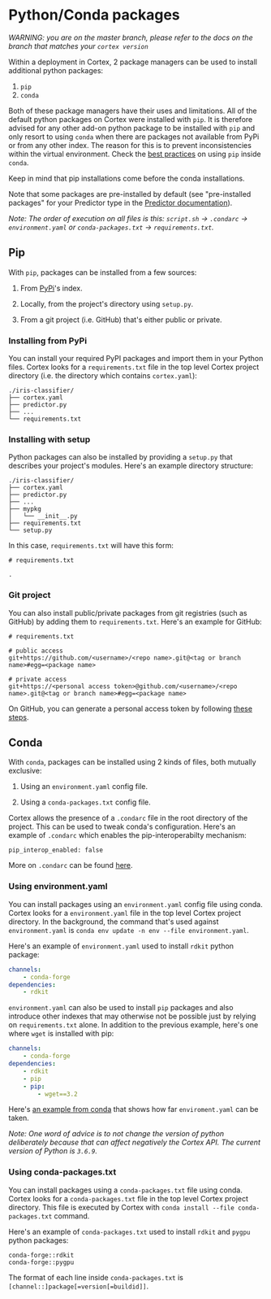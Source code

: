 # Python/Conda packages

_WARNING: you are on the master branch, please refer to the docs on the branch that matches your `cortex version`_

Within a deployment in Cortex, 2 package managers can be used to install additional python packages:

1. `pip`
1. `conda`

Both of these package managers have their uses and limitations. All of the default python packages on Cortex were installed with `pip`. It is therefore advised for any other add-on python package to be installed with `pip` and only resort to using `conda` when there are packages not available from PyPi or from any other index. The reason for this is to prevent inconsistencies within the virtual environment. Check the [best practices](https://www.anaconda.com/using-pip-in-a-conda-environment/) on using `pip` inside `conda`.

Keep in mind that pip installations come before the conda installations.

Note that some packages are pre-installed by default (see "pre-installed packages" for your Predictor type in the [Predictor documentation](predictors.md)).

*Note: The order of execution on all files is this: `script.sh` -> `.condarc` -> `environment.yaml` or `conda-packages.txt` -> `requirements.txt`.*

## Pip

With `pip`, packages can be installed from a few sources:

1. From [PyPi](https://pypi.org)'s index.

1. Locally, from the project's directory using `setup.py`.

1. From a git project (i.e. GitHub) that's either public or private.

### Installing from PyPi

You can install your required PyPI packages and import them in your Python files. Cortex looks for a `requirements.txt` file in the top level Cortex project directory (i.e. the directory which contains `cortex.yaml`):

```text
./iris-classifier/
├── cortex.yaml
├── predictor.py
├── ...
└── requirements.txt
```

### Installing with setup

Python packages can also be installed by providing a `setup.py` that describes your project's modules. Here's an example directory structure:

```text
./iris-classifier/
├── cortex.yaml
├── predictor.py
├── ...
├── mypkg
│   └── __init__.py
├── requirements.txt
└── setup.py
```

In this case, `requirements.txt` will have this form:
```text
# requirements.txt

.
```

### Git project

You can also install public/private packages from git registries (such as GitHub) by adding them to `requirements.txt`. Here's an example for GitHub:

```text
# requirements.txt

# public access
git+https://github.com/<username>/<repo name>.git@<tag or branch name>#egg=<package name>

# private access
git+https://<personal access token>@github.com/<username>/<repo name>.git@<tag or branch name>#egg=<package name>
```

On GitHub, you can generate a personal access token by following [these steps](https://help.github.com/en/github/authenticating-to-github/creating-a-personal-access-token-for-the-command-line).

## Conda

With `conda`, packages can be installed using 2 kinds of files, both mutually exclusive:

1. Using an `environment.yaml` config file.

1. Using a `conda-packages.txt` config file.

Cortex allows the presence of a `.condarc` file in the root directory of the project. This can be used to tweak conda's configuration. Here's an example of `.condarc` which enables the pip-interoperabilty mechanism:

```text
pip_interop_enabled: false
```

More on `.condarc` can be found [here](https://docs.conda.io/projects/conda/en/latest/user-guide/configuration/use-condarc.html).

### Using environment.yaml

You can install packages using an `environment.yaml` config file using conda. Cortex looks for a `environment.yaml` file in the top level Cortex project directory. In the background, the command that's used against `environment.yaml` is `conda env update -n env --file environment.yaml`.

Here's an example of `environment.yaml` used to install `rdkit` python package:

```yaml
channels:
    - conda-forge
dependencies:
    - rdkit
```

`environment.yaml` can also be used to install `pip` packages and also introduce other indexes that may otherwise not be possible just by relying on `requirements.txt` alone. In addition to the previous example, here's one where `wget` is installed with pip:

```yaml
channels:
    - conda-forge
dependencies:
    - rdkit
    - pip
    - pip:
        - wget==3.2
```

Here's [an example from conda](https://github.com/conda/conda/blob/54e4a91d0da4d659a67e3097040764d3a2f6aa16/tests/conda_env/support/advanced-pip/environment.yml) that shows how far `enviroment.yaml` can be taken.

*Note: One word of advice is to not change the version of python deliberately because that can affect negatively the Cortex API. The current version of Python is `3.6.9`.*

### Using conda-packages.txt

You can install packages using a `conda-packages.txt` file using conda. Cortex looks for a `conda-packages.txt` file in the top level Cortex project directory. This file is executed by Cortex with `conda install --file conda-packages.txt` command.

Here's an example of `conda-packages.txt` used to install `rdkit` and `pygpu` python packages:

```text
conda-forge::rdkit
conda-forge::pygpu
```
The format of each line inside `conda-packages.txt` is `[channel::]package[=version[=buildid]]`.
